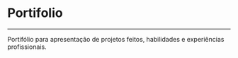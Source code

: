 # Portifolio
***
Portifólio para apresentação de projetos feitos, habilidades e experiências profissionais.
